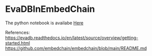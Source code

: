 # EvaDBInEmbedChain

The python notebook is availabe [Here](https://colab.research.google.com/drive/1zRkM7gAMgnUTEY0RSL2hjlqfggVqPtkA?authuser=3#scrollTo=KWLhK53-p6NT)

References:
https://evadb.readthedocs.io/en/latest/source/overview/getting-started.html
https://github.com/embedchain/embedchain/blob/main/README.md

